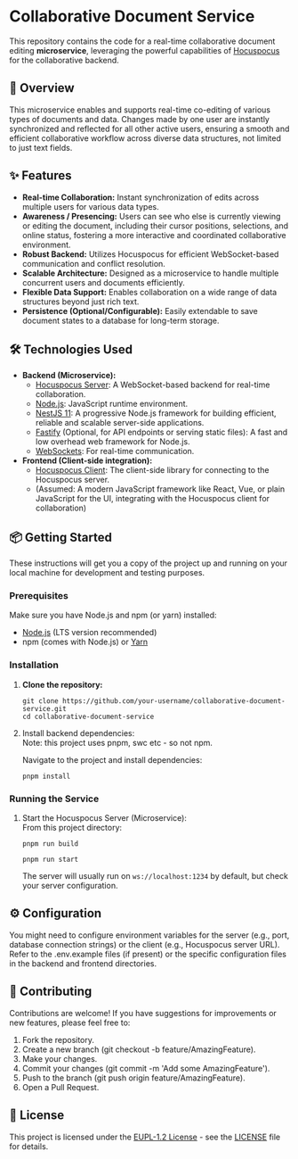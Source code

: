 # **Collaborative Document Service**

This repository contains the code for a real-time collaborative document editing **microservice**, leveraging the powerful capabilities of [Hocuspocus](https://hocuspocus.dev/) for the collaborative backend.

## **🚀 Overview**

This microservice enables and supports real-time co-editing of various types of documents and data. Changes made by one user are instantly synchronized and reflected for all other active users, ensuring a smooth and efficient collaborative workflow across diverse data structures, not limited to just text fields.

## **✨ Features**

* **Real-time Collaboration:** Instant synchronization of edits across multiple users for various data types.
* **Awareness / Presencing:** Users can see who else is currently viewing or editing the document, including their cursor positions, selections, and online status, fostering a more interactive and coordinated collaborative environment.
* **Robust Backend:** Utilizes Hocuspocus for efficient WebSocket-based communication and conflict resolution.
* **Scalable Architecture:** Designed as a microservice to handle multiple concurrent users and documents efficiently.
* **Flexible Data Support:** Enables collaboration on a wide range of data structures beyond just rich text.
* **Persistence (Optional/Configurable):** Easily extendable to save document states to a database for long-term storage.

## **🛠️ Technologies Used**

* **Backend (Microservice):**
    * [Hocuspocus Server](https://hocuspocus.dev/): A WebSocket-based backend for real-time collaboration.
    * [Node.js](https://nodejs.org/): JavaScript runtime environment.
    * [NestJS 11](https://nestjs.com/): A progressive Node.js framework for building efficient, reliable and scalable server-side applications.
    * [Fastify](https://www.fastify.io/) (Optional, for API endpoints or serving static files): A fast and low overhead web framework for Node.js.
    * [WebSockets](https://developer.mozilla.org/en-US/docs/Web/API/WebSockets_API): For real-time communication.
* **Frontend (Client-side integration):**
    * [Hocuspocus Client](https://tiptap.dev/docs/hocuspocus/guides/collaborative-editing): The client-side library for connecting to the Hocuspocus server.
    * (Assumed: A modern JavaScript framework like React, Vue, or plain JavaScript for the UI, integrating with the Hocuspocus client for collaboration)

## **📦 Getting Started**

These instructions will get you a copy of the project up and running on your local machine for development and testing purposes.

### **Prerequisites**

Make sure you have Node.js and npm (or yarn) installed:

* [Node.js](https://nodejs.org/en/download/) (LTS version recommended)
* npm (comes with Node.js) or [Yarn](https://yarnpkg.com/getting-started/install)

### **Installation**

1. **Clone the repository:**  
   ```
   git clone https://github.com/your-username/collaborative-document-service.git  
   cd collaborative-document-service
   ```

2. Install backend dependencies:  
   Note: this project uses pnpm, swc etc - so not npm. 

   Navigate to the project and install dependencies:  
   ```
   pnpm install 
   ```

### **Running the Service**

1. Start the Hocuspocus Server (Microservice):  
   From this project directory:  
   ```
   pnpm run build
   ```

   ```
   pnpm run start
   ```

   The server will usually run on `ws://localhost:1234` by default, but check your server configuration.

## **⚙️ Configuration**

You might need to configure environment variables for the server (e.g., port, database connection strings) or the client (e.g., Hocuspocus server URL). Refer to the .env.example files (if present) or the specific configuration files in the backend and frontend directories.

## **🤝 Contributing**

Contributions are welcome\! If you have suggestions for improvements or new features, please feel free to:

1. Fork the repository.
2. Create a new branch (git checkout \-b feature/AmazingFeature).
3. Make your changes.
4. Commit your changes (git commit \-m 'Add some AmazingFeature').
5. Push to the branch (git push origin feature/AmazingFeature).
6. Open a Pull Request.

## **📄 License**

This project is licensed under the [EUPL-1.2 License](https://www.google.com/search?q=EUPL-1.2) - see the [LICENSE](./LICENSE) file for details.
